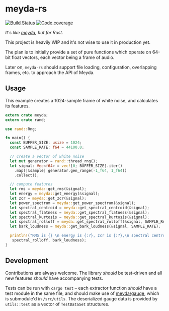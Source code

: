 # meyda-rs

[![Build Status](https://travis-ci.org/meyda/meyda-rs.svg?branch=master)](https://travis-ci.org/meyda/meyda-rs)
[![Code coverage](https://codecov.io/github/meyda/meyda-rs/coverage.svg?branch=master)](https://codecov.io/gh/meyda/meyda-rs)

*It's like [meyda](https://github.com/hughrawlinson/meyda), but for Rust.*

This project is heavily WIP and it's not wise to use it in production yet.

The plan is to initially provide a set of pure functions which operate on 64-bit float vectors, each vector being a frame of audio.

Later on, `meyda-rs` should support file loading, configuration, overlapping frames, etc. to approach the API of Meyda.

## Usage

This example creates a 1024-sample frame of white noise, and calculates its features.

```rust
extern crate meyda;
extern crate rand;

use rand::Rng;

fn main() {
  const BUFFER_SIZE: usize = 1024;
  const SAMPLE_RATE: f64 = 44100.0;

  // create a vector of white noise
  let mut generator = rand::thread_rng();
  let signal: Vec<f64> = vec![0; BUFFER_SIZE].iter()
    .map(|&sample| generator.gen_range(-1_f64, 1_f64))
    .collect();

  // compute features
  let rms = meyda::get_rms(&signal);
  let energy = meyda::get_energy(&signal);
  let zcr = meyda::get_zcr(&signal);
  let power_spectrum = meyda::get_power_spectrum(&signal);
  let spectral_centroid = meyda::get_spectral_centroid(&signal);
  let spectral_flatness = meyda::get_spectral_flatness(&signal);
  let spectral_kurtosis = meyda::get_spectral_kurtosis(&signal);
  let spectral_rolloff = meyda::get_spectral_rolloff(&signal, SAMPLE_RATE, 0.95);
  let bark_loudness = meyda::get_bark_loudness(&signal, SAMPLE_RATE);

  println!("RMS is {} \n energy is {:?}, zcr is {:?},\n spectral centroid is {},\n spectral flatness is {},\n spectral kurtosis is {},\n spectral rolloff is {},\n Bark loudness is {}", rms, energy, zcr, spectral_centroid, spectral_flatness, spectral_kurtosis,
   spectral_rolloff, bark_loudness);
}
```

## Development

Contributions are always welcome. The library *should* be test-driven and all new features *should* have accompanying tests.

Tests can be run with `cargo test` – each extractor function *should* have a test module in the same file, and should make use of [meyda/gauge](https://github.com/meyda/gauge), which is submodule'd in `/src/utils`. The deserialized gauge data is provided by `utils::test` as a vector of `TestDataSet` structures.
